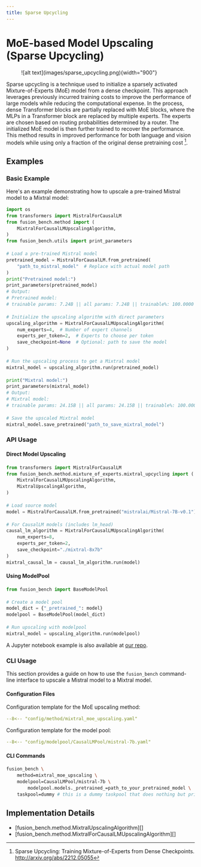 ```yaml
---
title: Sparse Upcycling
---
```

# MoE-based Model Upscaling (Sparse Upcycling)

<figure markdown="span">
    ![alt text](images/sparse_upcycling.png){width="900"}
</figure>

Sparse upcycling is a technique used to initialize a sparsely activated Mixture-of-Experts (MoE) model from a dense checkpoint. This approach leverages previously incurred training costs to improve the performance of large models while reducing the computational expense. In the process, dense Transformer blocks are partially replaced with MoE blocks, where the MLPs in a Transformer block are replaced by multiple experts. The experts are chosen based on routing probabilities determined by a router. The initialized MoE model is then further trained to recover the performance. This method results in improved performance for both language and vision models while using only a fraction of the original dense pretraining cost [^1].

## Examples

### Basic Example

Here's an example demonstrating how to upscale a pre-trained Mistral model to a Mixtral model:

```python
import os
from transformers import MistralForCausalLM
from fusion_bench.method import (
    MixtralForCausalLMUpscalingAlgorithm,
)
from fusion_bench.utils import print_parameters

# Load a pre-trained Mistral model
pretrained_model = MistralForCausalLM.from_pretrained(
    "path_to_mistral_model"  # Replace with actual model path
)
print("Pretrained model:")
print_parameters(pretrained_model)
# Output:
# Pretrained model:
# trainable params: 7.24B || all params: 7.24B || trainable%: 100.0000

# Initialize the upscaling algorithm with direct parameters
upscaling_algorithm = MixtralForCausalLMUpscalingAlgorithm(
    num_experts=4,  # Number of expert channels
    experts_per_token=2,  # Experts to choose per token
    save_checkpoint=None  # Optional: path to save the model
)

# Run the upscaling process to get a Mixtral model
mixtral_model = upscaling_algorithm.run(pretrained_model)

print("Mixtral model:")
print_parameters(mixtral_model)
# Output:
# Mixtral model:
# trainable params: 24.15B || all params: 24.15B || trainable%: 100.0000

# Save the upscaled Mixtral model
mixtral_model.save_pretrained("path_to_save_mixtral_model")
```

### API Usage

#### Direct Model Upscaling

```python
from transformers import MistralForCausalLM
from fusion_bench.method.mixture_of_experts.mixtral_upcycling import (
    MixtralForCausalLMUpscalingAlgorithm,
    MixtralUpscalingAlgorithm,
)

# Load source model
model = MistralForCausalLM.from_pretrained("mistralai/Mistral-7B-v0.1")

# For CausalLM models (includes lm_head)
causal_lm_algorithm = MixtralForCausalLMUpscalingAlgorithm(
    num_experts=8,
    experts_per_token=2,
    save_checkpoint="./mixtral-8x7b"
)
mixtral_causal_lm = causal_lm_algorithm.run(model)
```

#### Using ModelPool

```python
from fusion_bench import BaseModelPool

# Create a model pool
model_dict = {"_pretrained_": model}
modelpool = BaseModelPool(model_dict)

# Run upscaling with modelpool
mixtral_model = upscaling_algorithm.run(modelpool)
```

A Jupyter notebook example is also available at [our repo](https://github.com/tanganke/fusion_bench/blob/main/examples/moe_based_upscaling.ipynb).

### CLI Usage

This section provides a guide on how to use the `fusion_bench` command-line interface to upscale a Mistral model to a Mixtral model.

#### Configuration Files

Configuration template for the MoE upscaling method:

```yaml title="config/method/mixtral_moe_upscaling.yaml"
--8<-- "config/method/mixtral_moe_upscaling.yaml"
```

Configuration template for the model pool:

```yaml title="config/modelpool/CausalLMPool/mistral-7b.yaml"
--8<-- "config/modelpool/CausalLMPool/mistral-7b.yaml"
```

#### CLI Commands

```bash
fusion_bench \
    method=mixtral_moe_upscaling \
    modelpool=CausalLMPool/mistral-7b \
        modelpool.models._pretrained_=path_to_your_pretrained_model \
    taskpool=dummy # this is a dummy taskpool that does nothing but print the parameter counts of the upscaled model
```

## Implementation Details

- [fusion_bench.method.MixtralUpscalingAlgorithm][]
- [fusion_bench.method.MixtralForCausalLMUpscalingAlgorithm][]

[^1]: Sparse Upcycling: Training Mixture-of-Experts from Dense Checkpoints. http://arxiv.org/abs/2212.05055
